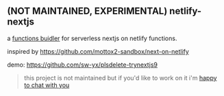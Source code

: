 ## (NOT MAINTAINED, EXPERIMENTAL) netlify-nextjs

a [functions buidler](https://github.com/netlify/netlify-dev-plugin/#function-builders-function-builder-detection-and-relationship-with-netlify-lambda) for serverless nextjs on netlify functions.

inspired by https://github.com/mottox2-sandbox/next-on-netlify

demo: https://github.com/sw-yx/plsdelete-trynextjs9


> this project is not maintained but if you'd like to work on it i'm [happy to chat with you](https://twitter.com/swyx)
